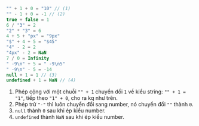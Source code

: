 
```js no-beautify
"" + 1 + 0 = "10" // (1)
"" - 1 + 0 = -1 // (2)
true + false = 1
6 / "3" = 2
"2" * "3" = 6
4 + 5 + "px" = "9px"
"$" + 4 + 5 = "$45"
"4" - 2 = 2
"4px" - 2 = NaN
7 / 0 = Infinity
" -9\n" + 5 = " -9\n5"
" -9\n" - 5 = -14
null + 1 = 1 // (3)
undefined + 1 = NaN // (4)
```

1. Phép cộng với một chuỗi `"" + 1` chuyển đổi `1` về kiểu string: `"" + 1 = "1"`, tiếp theo `"1" + 0`, cho ra kq như trên.
2. Phép trừ  `"-"` thì luôn chuyển đổi sang number, nó chuyển đổi `""` thành `0`.
3. `null` thành `0` sau khi ép kiểu number.
4. `undefined` thành `NaN` sau khi ép kiểu number.

